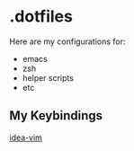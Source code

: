 # .dotfiles
Here are my configurations for:
 - emacs
 - zsh
 - helper scripts
 - etc

## My Keybindings

[idea-vim](https://dnikku.github.io/.dotfiles)
